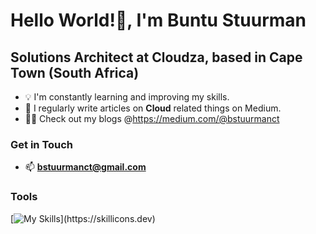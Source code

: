 # Hello World!👋, I'm Buntu Stuurman
## Solutions Architect at Cloudza, based in Cape Town (South Africa)

- 💡 I'm constantly learning and improving my skills.
- 📝 I regularly write articles on **Cloud** related things on Medium.
- 👨‍💻 Check out my blogs @https://medium.com/@bstuurmanct

### Get in Touch
- 📫 **bstuurmanct@gmail.com**

### Tools
[![My Skills](https://skillicons.dev/icons?i=aws,azure,py,java,linux,git,gitlab,)](https://skillicons.dev)

<!---
buntu-s/buntu-s is a ✨ special ✨ repository because its `README.md` (this file) appears on your GitHub profile.
You can click the Preview link to take a look at your changes.
--->
